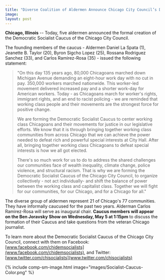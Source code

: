```yaml
---
title: "Diverse Coalition of Aldermen Announce Chicago City Council’s Democratic Socialist Caucus"
image:
layout: post
---
```


**Chicago, Illinois** -- Today, five aldermen announced the formal creation of the Democratic Socialist Caucus of the Chicago City Council.

The founding members of the caucus - Aldermen Daniel La Spata (1), Jeanette B. Taylor (20), Byron Sigcho Lopez (25), Rossana Rodriguez Sanchez (33), and Carlos Ramirez-Rosa (35) - issued the following statement:

> "On this day 135 years ago, 80,000 Chicagoans marched down Michigan Avenue demanding an eight-hour work day with no cut in pay. 350,000 workers marched nationwide. This worker-led movement delivered increased pay and a shorter work-day for American workers. Today - as Chicagoans march for worker's rights, immigrant rights, and an end to racist policing - we are reminded that working class people and their movements are the strongest force for positive change.
>
> We are forming the Democratic Socialist Caucus to center working class Chicagoans and their movements for justice in our legislative efforts. We know that it is through bringing together working class communities from across Chicago that we can achieve the power needed to defeat rich and powerful special interests at City Hall. After all, bringing together working class Chicagoans to defeat special interests is how we all got elected.
>
> There's so much work for us to do to address the shared challenges our communities face of wealth inequality, climate change, police violence, and structural racism. That is why we are forming the Democratic Socialist Caucus of the Chicago City Council, to organize collectively - not act individually- and shift the balance of power between the working class and capitalist class. Together we will fight for our communities, for our Chicago, and for a Chicago for all."

The diverse group of aldermen represent 21 of Chicago's 77 communities. They have informally caucused for the past two years. Alderman Carlos Ramirez-Rosa will serve as inaugural chair. **Caucus members will appear on the Ben Joravsky Show on Wednesday, May 5 at 1:15pm** to discuss the formation of their Caucus and take questions from the veteran Chicago journalist.

To learn more about the Democratic Socialist Caucus of the Chicago City Council, connect with them on Facebook: [www.facebook.com/chidemsocialists](www.facebook.com/chidemsocialists), and Twitter: [www.twitter.com/chisocialists](www.twitter.com/chisocialists)

{% include comp-sm-image.html image="images/Socialist-Caucus-Color.png" %}
